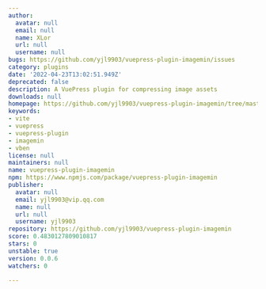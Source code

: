 ```yaml
---
author:
  avatar: null
  email: null
  name: XLor
  url: null
  username: null
bugs: https://github.com/yjl9903/vuepress-plugin-imagemin/issues
category: plugins
date: '2022-04-23T13:02:51.949Z'
deprecated: false
description: A VuePress plugin for compressing image assets
downloads: null
homepage: https://github.com/yjl9903/vuepress-plugin-imagemin/tree/master/#readme
keywords:
- vite
- vuepress
- vuepress-plugin
- imagemin
- vben
license: null
maintainers: null
name: vuepress-plugin-imagemin
npm: https://www.npmjs.com/package/vuepress-plugin-imagemin
publisher:
  avatar: null
  email: yjl9903@vip.qq.com
  name: null
  url: null
  username: yjl9903
repository: https://github.com/yjl9903/vuepress-plugin-imagemin
score: 0.4830127809010817
stars: 0
unstable: true
version: 0.0.6
watchers: 0

---
```


